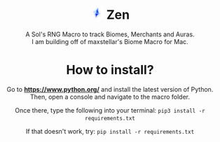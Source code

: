 <div align="center" style="text-align: center;">
<h1><img src="zen.png" height="30px">  Zen</h1>
<p> A Sol's RNG Macro to track Biomes, Merchants and Auras.<br>I am building off of maxstellar's Biome Macro for Mac.</p>

# How to install?
Go to **https://www.python.org/** and install the latest version of Python.
Then, open a console and navigate to the macro folder.

Once there, type the following into your terminal:
`pip3 install -r requirements.txt`

If that doesn't work, try:
`pip install -r requirements.txt`